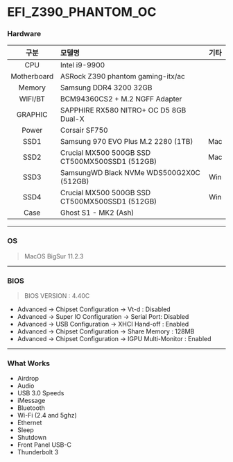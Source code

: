 # EFI_Z390_PHANTOM_OC

### Hardware
| 구분 | 모델명 | 기타 |
|:----:|:------|:-----:|
| CPU | Intel i9-9900 |   |
| Motherboard | ASRock Z390 phantom gaming-itx/ac |   |
| Memory | Samsung DDR4 3200 32GB |   |
| WIFI/BT | BCM94360CS2 + M.2 NGFF Adapter |   |
| GRAPHIC | SAPPHIRE RX580 NITRO+ OC D5 8GB Dual-X |   |
| Power | Corsair SF750 |   |
| SSD1 |  Samsung 970 EVO Plus M.2 2280 (1TB)  | Mac  |
| SSD2 |  Crucial MX500 500GB SSD CT500MX500SSD1 (512GB)  |  Mac |
| SSD3 |  SamsungWD Black NVMe WDS500G2X0C (512GB)  | Win  |
| SSD4 |  Crucial MX500 500GB SSD CT500MX500SSD1 (512GB)  |  Win |
| Case |  Ghost S1 - MK2 (Ash)  |   |
---
### OS
> MacOS BigSur 11.2.3
---
### BIOS
> BIOS VERSION : 4.40C
* Advanced → Chipset Configuration → Vt-d : Disabled
* Advanced → Super IO Configuration → Serial Port: Disabled
* Advanced → USB Configuration → XHCI Hand-off : Enabled
* Advanced → Chipset Configuration → Share Memory : 128MB
* Advanced → Chipset Configuration → IGPU Multi-Monitor : Enabled
---
### What Works
* Airdrop
* Audio
* USB 3.0 Speeds
* iMessage
* Bluetooth
* Wi-Fi (2.4 and 5ghz)
* Ethernet
* Sleep
* Shutdown
* Front Panel USB-C
* Thunderbolt 3
